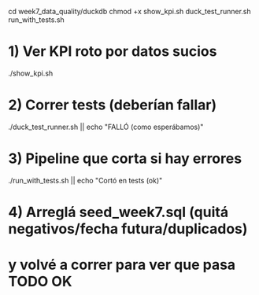 cd week7_data_quality/duckdb
chmod +x show_kpi.sh duck_test_runner.sh run_with_tests.sh

# 1) Ver KPI roto por datos sucios
./show_kpi.sh

# 2) Correr tests (deberían fallar)
./duck_test_runner.sh || echo "FALLÓ (como esperábamos)"

# 3) Pipeline que corta si hay errores
./run_with_tests.sh || echo "Cortó en tests (ok)"

# 4) Arreglá seed_week7.sql (quitá negativos/fecha futura/duplicados)
#    y volvé a correr para ver que pasa TODO OK
